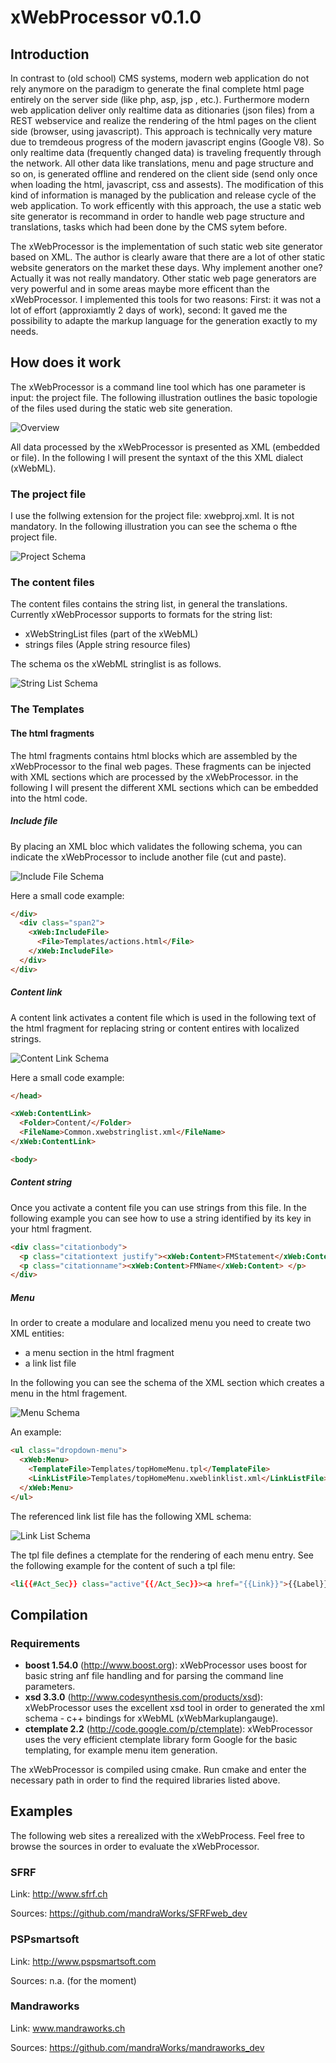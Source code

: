 # xWebProcessor v0.1.0
## Introduction
In contrast to (old school) CMS systems,  modern web application do not rely anymore on the paradigm to generate the 
final complete html page entirely on the server side (like php, asp, jsp , etc.). Furthermore modern web application deliver only realtime data as ditionaries (json files) from a REST webservice and 
realize the rendering of the html pages on the client side (browser, using javascript). This approach is technically very mature due to tremdeous progress of the modern javascript engins (Google V8).
So only realtime data (frequently changed data) is traveling frequently through the network. All other data like translations, menu and page structure and so on, is generated offline and rendered 
on the client side (send only once when loading the html, javascript, css and assests). The modification of this kind of information is managed by the publication and release cycle of the web application. 
To work efficently with this approach, the use a static web 
site generator is recommand in order to handle web page structure and translations, tasks which had been done by the CMS sytem before.

The xWebProcessor is the implementation of such static web site generator based on XML. The author is clearly aware that there are a lot of other static website generators on the market these days.
Why implement another one? Actually it was not really mandatory. Other static web page generators are very powerful and in some areas maybe more efficent than the xWebProcessor. I implemented this tools
for two reasons: First: it was not a lot of effort (approxiamtly 2 days of work), second: It gaved me the possibility to adapte the markup language for the generation exactly to my needs.

## How does it work
The xWebProcessor is a command line tool which has one parameter is input: the project file. The following illustration outlines the basic topologie of the files used during the static web site generation.

![Overview](https://raw.github.com/mandraWorks/xWebProcessor/s_doc_%2312/Doc/Overview.png "xWebProcessor and files")

All data processed by the xWebProcessor is presented as XML (embedded or file). In the following I will present the syntaxt of the this XML dialect (xWebML).
### The project file
I use the follwing extension for the project file: xwebproj.xml. It is not mandatory. In the following illustration you can see the schema o fthe project file.

![Project Schema](https://raw.github.com/mandraWorks/xWebProcessor/s_doc_%2312/Doc/project.png "Project Schema")

### The content files
The content files contains the string list, in general the translations. Currently xWebProcessor supports to formats for the string list:
- xWebStringList files (part of the xWebML)
- strings files (Apple string resource files)

The schema os the xWebML stringlist is as follows.

![String List Schema](https://raw.github.com/mandraWorks/xWebProcessor/s_doc_%2312/Doc/stringlist.png "String List Schema")

### The Templates
#### The html fragments
The html fragments contains html blocks which are assembled by the xWebProcessor to the final web pages. 
These fragments can be injected with XML sections which are processed by the xWebProcessor. in the following I will
present the different XML sections which can be embedded into the html code.

##### Include file
By placing an XML bloc which validates the following schema, you can indicate the xWebProcessor to include another file
(cut and paste).

![Include File Schema](https://raw.github.com/mandraWorks/xWebProcessor/s_doc_%2312/Doc/includefile.png "Include File Schema")

Here a small code example:

```html
</div>
  <div class="span2">
    <xWeb:IncludeFile>
      <File>Templates/actions.html</File>
    </xWeb:IncludeFile>
  </div>
</div>
```

##### Content link
A content link activates a content file which is used in the following text of the html fragment for replacing 
string or content entires with localized strings.

![Content Link Schema](https://raw.github.com/mandraWorks/xWebProcessor/s_doc_%2312/Doc/contentlink.png "Content Link Schema")

Here a small code example:

```html
</head>

<xWeb:ContentLink>
  <Folder>Content/</Folder>
  <FileName>Common.xwebstringlist.xml</FileName>
</xWeb:ContentLink>

<body>
```

##### Content string
Once you activate a content file you can use strings from this file. In the following example you can see 
how to use a string identified by its key in your html fragment.

```html
<div class="citationbody">
  <p class="citationtext justify"><xWeb:Content>FMStatement</xWeb:Content> </p>
  <p class="citationname"><xWeb:Content>FMName</xWeb:Content> </p>
</div>
```


##### Menu
In order to create a modulare and localized menu you need to create two XML entities:

- a menu section in the html fragment
- a link list file

In the following you can see the schema of the XML section which creates a menu in the html fragement.

![Menu Schema](https://raw.github.com/mandraWorks/xWebProcessor/s_doc_%2312/Doc/menu.png "Menu Schema")

An example:

```html
<ul class="dropdown-menu">
  <xWeb:Menu>
    <TemplateFile>Templates/topHomeMenu.tpl</TemplateFile>
    <LinkListFile>Templates/topHomeMenu.xweblinklist.xml</LinkListFile>
  </xWeb:Menu>
</ul>
```

The referenced link list file has the following XML schema:

![Link List Schema](https://raw.github.com/mandraWorks/xWebProcessor/s_doc_%2312/Doc/linklist.png "Link List Schema")

The tpl file defines a ctemplate for the rendering of each menu entry. See the following example for the content of such a tpl file:

```html
<li{{#Act_Sec}} class="active"{{/Act_Sec}}><a href="{{Link}}">{{Label}}</a></li>
```


## Compilation
### Requirements

- **boost 1.54.0** (http://www.boost.org): 
xWebProcessor uses boost for basic string anf file handling and for parsing the command line parameters.
- **xsd 3.3.0** (http://www.codesynthesis.com/products/xsd): 
xWebProcessor uses the excellent xsd tool in order to generated the xml schema - c++ bindings for xWebML (xWebMarkuplangauge).
- **ctemplate 2.2** (http://code.google.com/p/ctemplate): 
xWebProcessor uses the very efficient ctemplate library form Google for the basic templating, for example menu item generation.

The xWebProcessor is compiled using cmake. Run cmake and enter the necessary path in order to find the required libraries listed above.


## Examples
The following web sites a rerealized with the xWebProcess. Feel free to browse the sources in order to evaluate the xWebProcessor.

### SFRF

Link: http://www.sfrf.ch

Sources: https://github.com/mandraWorks/SFRFweb_dev

### PSPsmartsoft

Link: http://www.pspsmartsoft.com

Sources: n.a. (for the moment)

### Mandraworks

Link: www.mandraworks.ch

Sources: https://github.com/mandraWorks/mandraworks_dev

